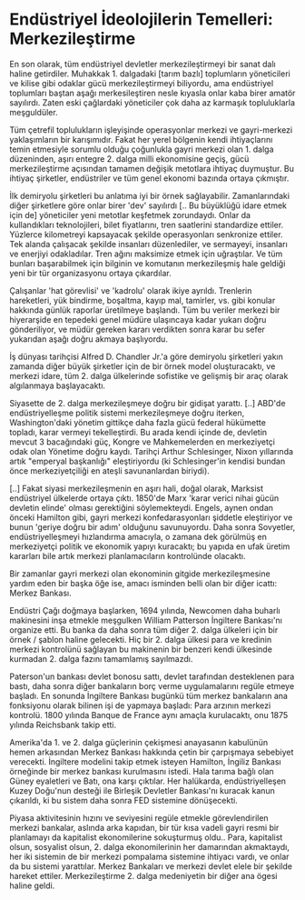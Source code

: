 # Endüstriyel İdeolojilerin Temelleri: Merkezileştirme

En son olarak, tüm endüstriyel devletler merkezileştirmeyi bir sanat
dalı haline getirdiler. Muhakkak 1. dalgadaki [tarım bazlı]
toplumların yöneticileri ve kilise gibi odaklar gücü merkezileştirmeyi
biliyordu, ama endüstriyel toplumları baştan aşağı merkesileştiren
nesle kıyasla onlar kaba birer amatör sayılırdı. Zaten eski çağlardaki
yöneticiler çok daha az karmaşık topluluklarla meşguldüler.

Tüm çetrefil toplulukların işleyişinde operasyonlar merkezi ve
gayri-merkezi yaklaşımların bir karışımıdır. Fakat her yerel bölgenin
kendi ihtiyaçlarını temin etmesiyle sorumlu olduğu çoğunlukla gayri
merkezi olan 1. dalga düzeninden, aşırı entegre 2. dalga milli
ekonomisine geçiş, gücü merkezileştirme açısından tamamen değişik
metotlara ihtiyaç duymuştur. Bu ihtiyaç şirketler, endüstriler ve tüm
genel ekonomi bazında ortaya çıkmıştır.

İlk demiryolu şirketleri bu anlatıma iyi bir örnek
sağlayabilir. Zamanlarındaki diğer şirketlere göre onlar birer 'dev'
sayılırdı [.. Bu büyüklüğü idare etmek için de] yöneticiler yeni
metotlar keşfetmek zorundaydı. Onlar da kullandıkları teknolojileri,
bilet fiyatlarını, tren saatlerini standardize ettiler. Yüzlerce
kilometreyi kapsayacak şekilde operasyonları senkronize ettiler. Tek
alanda çalışacak şekilde insanları düzenlediler, ve sermayeyi,
insanları ve enerjiyi odakladılar. Tren ağını maksimize etmek için
uğraştılar. Ve tüm bunları başarabilmek için bilginin ve komutanın
merkezileşmiş hale geldiği yeni bir tür organizasyonu ortaya
çıkardılar.

Çalışanlar 'hat görevlisi' ve 'kadrolu' olarak ikiye
ayrıldı. Trenlerin hareketleri, yük bindirme, boşaltma, kayıp mal,
tamirler, vs. gibi konular hakkında günlük raporlar üretilmeye
başlandı. Tüm bu veriler merkezi bir hiyerarşide en tepedeki genel
müdüre ulaşıncaya kadar yukarı doğru gönderiliyor, ve müdür gereken
kararı verdikten sonra karar bu sefer yukarıdan aşağı doğru akmaya
başlıyordu.

İş dünyası tarihçisi Alfred D. Chandler Jr.'a göre demiryolu
şirketleri yakın zamanda diğer büyük şirketler için de bir örnek model
oluşturacaktı, ve merkezi idare, tüm 2. dalga ülkelerinde sofistike ve
gelişmiş bir araç olarak algılanmaya başlayacaktı.

Siyasette de 2. dalga merkezileşmeye doğru bir gidişat yarattı. [..]
ABD'de endüstriyelleşme politik sistemi merkezileşmeye doğru iterken,
Washington'daki yönetim gittikçe daha fazla gücü federal hükümette
topladı, karar vermeyi tekelleştirdi. Bu arada kendi içinde de,
devletin mevcut 3 bacağındaki güç, Kongre ve Mahkemelerden en
merkeziyetçi odak olan Yönetime doğru kaydı. Tarihçi Arthur
Schlesinger, Nixon yıllarında artık "emperyal başkanlığı"
eleştiriyordu (ki Schlesinger'in kendisi bundan önce merkeziyetçiliği
en ateşli savunanlardan biriydi).

[..] Fakat siyasi merkezileşmenin en aşırı hali, doğal olarak,
Marksist endüstriyel ülkelerde ortaya çıktı. 1850'de Marx 'karar
verici nihai gücün devletin elinde' olması gerektiğini
söylemekteydi. Engels, aynen ondan önceki Hamilton gibi, gayri merkezi
konfedarasyonları şiddetle eleştiriyor ve bunun 'geriye doğru bir
adım' olduğunu savunuyordu. Daha sonra Sovyetler, endüstriyelleşmeyi
hızlandırma amacıyla, o zamana dek görülmüş en merkeziyetçi politik ve
ekonomik yapıyı kuracaktı; bu yapıda en ufak üretim kararları bile
artık merkezi planlamacıların kontrolünde olacaktı.

Bir zamanlar gayri merkezi olan ekonominin gitgide merkezileşmesine
yardım eden bir başka öğe ise, amacı isminden belli olan bir diğer
icattı: Merkez Bankası.

Endüstri Çağı doğmaya başlarken, 1694 yılında, Newcomen daha buharlı
makinesini inşa etmekle meşgulken William Patterson İngiltere
Bankası'nı organize etti. Bu banka da daha sonra tüm diğer 2. dalga
ülkeleri için bir örnek / şablon haline gelecekti. Hiç bir 2. dalga
ülkesi para ve kredinin merkezi kontrolünü sağlayan bu makinenin bir
benzeri kendi ülkesinde kurmadan 2. dalga fazını tamamlamış
sayılmazdı.

Paterson'un bankası devlet bonosu sattı, devlet tarafından desteklenen
para bastı, daha sonra diğer bankaların borç verme uygulamalarını
regüle etmeye başladı. En sonunda İngiltere Bankası bugünkü tüm merkez
bankaların ana fonksiyonu olarak bilinen işi de yapmaya başladı: Para
arzının merkezi kontrolü. 1800 yılında Banque de France aynı amaçla
kurulacaktı, onu 1875 yılında Reichsbank takip etti.

Amerika'da 1. ve 2. dalga güçlerinin çekişmesi anayasanın kabulünün
hemen arkasından Merkez Bankası hakkında çetin bir çarpışmaya
sebebiyet verecekti. İngiltere modelini takip etmek isteyen Hamilton,
İngiliz Bankası örneğinde bir merkez bankası kurulmasını istedi. Hala
tarıma bağlı olan Güney eyaletleri ve Batı, ona karşı çıktılar. Her
halükarda, endüstriyelleşen Kuzey Doğu'nun desteği ile Birleşik
Devletler Bankası'nı kuracak kanun çıkarıldı, ki bu sistem daha sonra
FED sistemine dönüşecekti.

Piyasa aktivitesinin hızını ve seviyesini regüle etmekle
görevlendirilen merkezi bankalar, aslında arka kapıdan, bir tür kısa
vadeli gayri resmi bir planlamayı da kapitalist ekonomilerine
sokuşturmuş oldu.. Para, kapitalist olsun, sosyalist olsun, 2. dalga
ekonomilerinin her damarından akmaktaydı, her iki sistemin de bir
merkezi pompalama sistemine ihtiyacı vardı, ve onlar da bu sistemi
yarattılar. Merkez Bankaları ve merkezi devlet elele bir şekilde
hareket ettiler. Merkezileştirme 2. dalga medeniyetin bir diğer ana
ögesi haline geldi.






